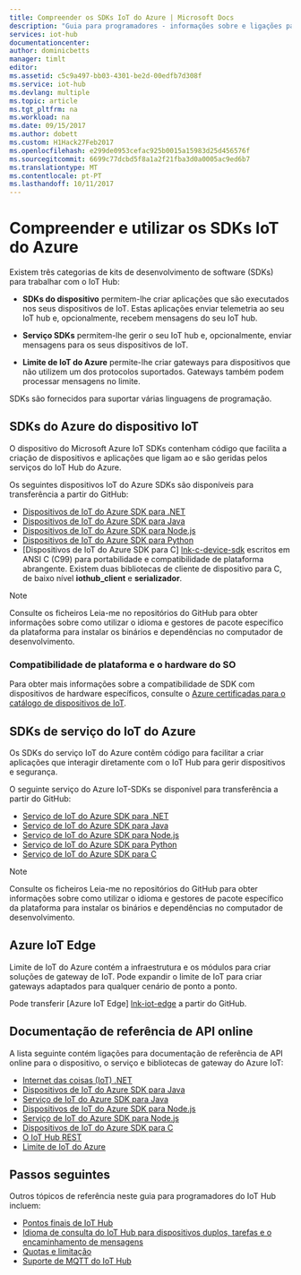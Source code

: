 ```yaml
---
title: Compreender os SDKs IoT do Azure | Microsoft Docs
description: "Guia para programadores - informações sobre e ligações para os vários Azure SDKs IoT do serviço e dispositivo que pode utilizar para criar aplicações de dispositivos e aplicações de back-end."
services: iot-hub
documentationcenter: 
author: dominicbetts
manager: timlt
editor: 
ms.assetid: c5c9a497-bb03-4301-be2d-00edfb7d308f
ms.service: iot-hub
ms.devlang: multiple
ms.topic: article
ms.tgt_pltfrm: na
ms.workload: na
ms.date: 09/15/2017
ms.author: dobett
ms.custom: H1Hack27Feb2017
ms.openlocfilehash: e299de0953cefac925b0015a15983d25d456576f
ms.sourcegitcommit: 6699c77dcbd5f8a1a2f21fba3d0a0005ac9ed6b7
ms.translationtype: MT
ms.contentlocale: pt-PT
ms.lasthandoff: 10/11/2017
---
```

# <a name="understand-and-use-azure-iot-sdks"></a>Compreender e utilizar os SDKs IoT do Azure

Existem três categorias de kits de desenvolvimento de software (SDKs) para trabalhar com o IoT Hub:

* **SDKs do dispositivo** permitem-lhe criar aplicações que são executados nos seus dispositivos de IoT. Estas aplicações enviar telemetria ao seu IoT hub e, opcionalmente, recebem mensagens do seu IoT hub.

* **Serviço SDKs** permitem-lhe gerir o seu IoT hub e, opcionalmente, enviar mensagens para os seus dispositivos de IoT.

* **Limite de IoT do Azure** permite-lhe criar gateways para dispositivos que não utilizem um dos protocolos suportados. Gateways também podem processar mensagens no limite.

SDKs são fornecidos para suportar várias linguagens de programação.

## <a name="azure-iot-device-sdks"></a>SDKs do Azure do dispositivo IoT

O dispositivo do Microsoft Azure IoT SDKs contenham código que facilita a criação de dispositivos e aplicações que ligam ao e são geridas pelos serviços do IoT Hub do Azure.

Os seguintes dispositivos IoT do Azure SDKs são disponíveis para transferência a partir do GitHub:

* [Dispositivos de IoT do Azure SDK para .NET][lnk-dotnet-device-sdk]
* [Dispositivos de IoT do Azure SDK para Java][lnk-java-device-sdk]
* [Dispositivos de IoT do Azure SDK para Node.js][lnk-node-device-sdk]
* [Dispositivos de IoT do Azure SDK para Python][lnk-python-device-sdk]
* [Dispositivos de IoT do Azure SDK para C] [ lnk-c-device-sdk] escritos em ANSI C (C99) para portabilidade e compatibilidade de plataforma abrangente. Existem duas bibliotecas de cliente de dispositivo para C, de baixo nível **iothub_client** e **serializador**.

> [!NOTE]
> Consulte os ficheiros Leia-me no repositórios do GitHub para obter informações sobre como utilizar o idioma e gestores de pacote específico da plataforma para instalar os binários e dependências no computador de desenvolvimento.
> 
> 

### <a name="os-platform-and-hardware-compatibility"></a>Compatibilidade de plataforma e o hardware do SO

Para obter mais informações sobre a compatibilidade de SDK com dispositivos de hardware específicos, consulte o [Azure certificadas para o catálogo de dispositivos de IoT][lnk-certified].

## <a name="azure-iot-service-sdks"></a>SDKs de serviço do IoT do Azure

Os SDKs do serviço IoT do Azure contêm código para facilitar a criar aplicações que interagir diretamente com o IoT Hub para gerir dispositivos e segurança.

O seguinte serviço do Azure IoT-SDKs se disponível para transferência a partir do GitHub:

* [Serviço de IoT do Azure SDK para .NET][lnk-dotnet-service-sdk]
* [Serviço de IoT do Azure SDK para Java][lnk-java-service-sdk]
* [Serviço de IoT do Azure SDK para Node.js][lnk-node-service-sdk]
* [Serviço de IoT do Azure SDK para Python][lnk-python-service-sdk]
* [Serviço de IoT do Azure SDK para C][lnk-c-service-sdk]

> [!NOTE]
> Consulte os ficheiros Leia-me no repositórios do GitHub para obter informações sobre como utilizar o idioma e gestores de pacote específico da plataforma para instalar os binários e dependências no computador de desenvolvimento.

## <a name="azure-iot-edge"></a>Azure IoT Edge

Limite de IoT do Azure contém a infraestrutura e os módulos para criar soluções de gateway de IoT. Pode expandir o limite de IoT para criar gateways adaptados para qualquer cenário de ponto a ponto.

Pode transferir [Azure IoT Edge] [ lnk-iot-edge] a partir do GitHub.

## <a name="online-api-reference-documentation"></a>Documentação de referência de API online

A lista seguinte contém ligações para documentação de referência de API online para o dispositivo, o serviço e bibliotecas de gateway do Azure IoT:

* [Internet das coisas (IoT) .NET][lnk-dotnet-ref]
* [Dispositivos de IoT do Azure SDK para Java][lnk-java-ref]
* [Serviço de IoT do Azure SDK para Java][lnk-java-service-ref]
* [Dispositivos de IoT do Azure SDK para Node.js][lnk-node-ref]
* [Serviço de IoT do Azure SDK para Node.js][lnk-node-service-ref]
* [Dispositivos de IoT do Azure SDK para C][lnk-c-ref]
* [O IoT Hub REST][lnk-rest-ref]
* [Limite de IoT do Azure][lnk-gateway-ref]

## <a name="next-steps"></a>Passos seguintes

Outros tópicos de referência neste guia para programadores do IoT Hub incluem:

* [Pontos finais de IoT Hub][lnk-devguide-endpoints]
* [Idioma de consulta do IoT Hub para dispositivos duplos, tarefas e o encaminhamento de mensagens][lnk-devguide-query]
* [Quotas e limitação][lnk-devguide-quotas]
* [Suporte de MQTT do IoT Hub][lnk-devguide-mqtt]

<!-- Links and images -->

[lnk-c-device-sdk]: https://github.com/Azure/azure-iot-sdk-c
[lnk-c-service-sdk]: https://github.com/Azure/azure-iot-sdk-c/tree/master/iothub_service_client
[lnk-dotnet-device-sdk]: https://github.com/Azure/azure-iot-sdk-csharp/tree/master/device
[lnk-java-device-sdk]: https://github.com/Azure/azure-iot-sdk-java/tree/master/device
[lnk-dotnet-service-sdk]: https://github.com/Azure/azure-iot-sdk-csharp/tree/master/service
[lnk-java-service-sdk]: https://github.com/Azure/azure-iot-sdk-java/tree/master/service
[lnk-node-device-sdk]: https://github.com/Azure/azure-iot-sdk-node/tree/master/device
[lnk-node-service-sdk]: https://github.com/Azure/azure-iot-sdk-node/tree/master/service
[lnk-python-device-sdk]: https://github.com/Azure/azure-iot-sdk-python/tree/master/device
[lnk-python-service-sdk]: https://github.com/Azure/azure-iot-sdk-python/tree/master/service
[lnk-certified]: https://catalog.azureiotsuite.com/
[lnk-iot-edge]: https://github.com/Azure/iot-edge

[lnk-dotnet-ref]: https://docs.microsoft.com/dotnet/api/microsoft.azure.devices
[lnk-c-ref]: https://azure.github.io/azure-iot-sdk-c/index.html
[lnk-java-ref]: https://docs.microsoft.com/java/api/com.microsoft.azure.sdk.iot.device
[lnk-node-ref]: https://azure.github.io/azure-iot-sdk-node/
[lnk-rest-ref]: https://docs.microsoft.com/rest/api/iothub/
[lnk-java-service-ref]: https://docs.microsoft.com/java/api/com.microsoft.azure.sdk.iot.service.auth
[lnk-node-service-ref]: https://azure.github.io/azure-iot-sdk-node/
[lnk-gateway-ref]: http://azure.github.io/iot-edge/api_reference/c/html/

[lnk-devguide-endpoints]: iot-hub-devguide-endpoints.md
[lnk-devguide-quotas]: iot-hub-devguide-quotas-throttling.md
[lnk-devguide-query]: iot-hub-devguide-query-language.md
[lnk-devguide-mqtt]: iot-hub-mqtt-support.md
